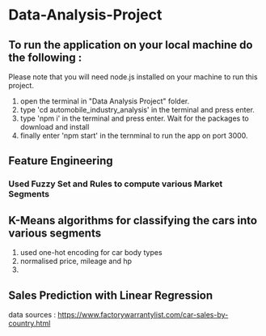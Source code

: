 # Data-Analysis-Project

## To run the application on your local machine do the following : 
Please note that you will need node.js installed on your machine to run this project.

1. open the terminal in "Data Analysis Project" folder.
2. type 'cd automobile_industry_analysis' in the terminal and press enter.
3. type 'npm i' in the terminal and press enter. Wait for the packages to download and install
4. finally enter 'npm start' in the ternminal to run the app on port 3000.


## Feature Engineering

### Used Fuzzy Set and Rules to compute various Market Segments

## K-Means algorithms for classifying the cars into various segments

1. used one-hot encoding for car body types
2. normalised price, mileage and hp
3. 

## Sales Prediction with Linear Regression


data sources : 
https://www.factorywarrantylist.com/car-sales-by-country.html